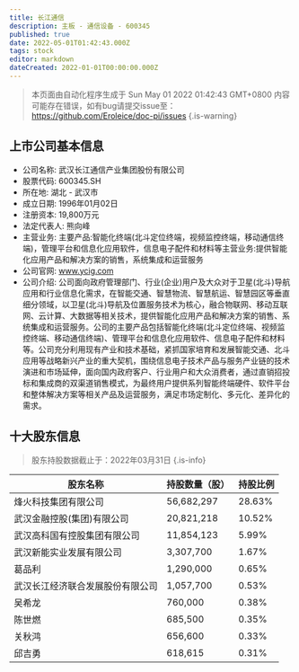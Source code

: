 ```yaml
---
title: 长江通信
description: 主板 - 通信设备 - 600345
published: true
date: 2022-05-01T01:42:43.000Z
tags: stock
editor: markdown
dateCreated: 2022-01-01T00:00:00.000Z
---
```


> 本页面由自动化程序生成于 Sun May 01 2022 01:42:43 GMT+0800
> 内容可能存在错误，如有bug请提交issue至：https://github.com/Eroleice/doc-pi/issues
{.is-warning}

## 上市公司基本信息
- 公司名称: 武汉长江通信产业集团股份有限公司
- 股票代码: 600345.SH
- 所在地: 湖北 - 武汉市
- 成立日期: 1996年01月02日
- 注册资本: 19,800万元
- 法定代表人: 熊向峰
- 主营业务: 主要产品:智能化终端(北斗定位终端，视频监控终端，移动通信终端)，管理平台和信息化应用软件，信息电子配件和材料等主营业务:提供智能化应用产品和解决方案的销售，系统集成和运营服务
- 公司官网: www.ycig.com
- 公司介绍: 公司面向政府管理部门、行业(企业)用户及大众对于卫星(北斗)导航应用和行业信息化需求，在智能交通、智慧物流、智慧航运、智慧园区等垂直细分领域，以卫星(北斗)导航及位置服务技术为核心，融合物联网、移动互联网、云计算、大数据等相关技术，提供智能化应用产品和解决方案的销售、系统集成和运营服务。公司的主要产品包括智能化终端(北斗定位终端、视频监控终端、移动通信终端)、管理平台和信息化应用软件、信息电子配件和材料等。公司充分利用现有产业和技术基础，紧抓国家培育和发展智能交通、北斗应用等战略新兴产业的重大契机，围绕信息电子技术产品与服务产业链的技术演进和市场延伸，面向国内政府客户、行业用户和大众消费者，通过直销招投标和集成商的双渠道销售模式，为最终用户提供系列智能终端硬件、软件平台和整体解决方案等相关产品及运营服务，满足市场定制化、多元化、差异化的需求。


## 十大股东信息
> 股东持股数据截止于：2022年03月31日
{.is-info}

| 股东名称 | 持股数量（股） | 持股比例 |
| --- | --- | --- |
| 烽火科技集团有限公司 | 56,682,297 | 28.63% |
| 武汉金融控股(集团)有限公司 | 20,821,218 | 10.52% |
| 武汉高科国有控股集团有限公司 | 11,854,123 | 5.99% |
| 武汉新能实业发展有限公司 | 3,307,700 | 1.67% |
| 葛品利 | 1,290,000 | 0.65% |
| 武汉长江经济联合发展股份有限公司 | 1,057,700 | 0.53% |
| 吴希龙 | 760,000 | 0.38% |
| 陈世燃 | 685,500 | 0.35% |
| 关秋鸿 | 656,600 | 0.33% |
| 邱吉勇 | 618,615 | 0.31% |




